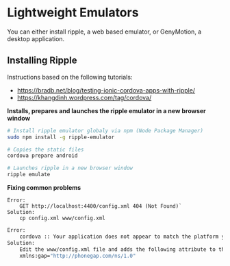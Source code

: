 # Lightweight Emulators

You can either install ripple, a web based emulator, or GenyMotion, a desktop application.

## Installing Ripple

Instructions based on the following tutorials:
* https://bradb.net/blog/testing-ionic-cordova-apps-with-ripple/
* https://khangdinh.wordpress.com/tag/cordova/

**Installs, prepares and launches the ripple emulator in a new browser window**
```bash
# Install ripple emulator globaly via npm (Node Package Manager)
sudo npm install -g ripple-emulator

# Copies the static files
cordova prepare android

# Launches ripple in a new browser window
ripple emulate
```

**Fixing common problems**
```plaintext
Error:
    GET http://localhost:4400/config.xml 404 (Not Found)`
Solution:
    cp config.xml www/config.xml
```

```bash
Error:
    cordova :: Your application does not appear to match the platform you have selected. The version number in your configuration might not match the selected platform version or your configuration file has errors in it.
Solution:
    Edit the www/config.xml file and adds the following attribute to the widget node:
    xmlns:gap="http://phonegap.com/ns/1.0"
```
